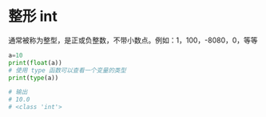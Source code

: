 <h1>整形 int</h1>

<p>通常被称为整型，是正或负整数，不带小数点。例如：1，100，-8080，0，等等</p>


```python
a=10
print(float(a))
# 使用 type 函数可以查看一个变量的类型
print(type(a))

# 输出
# 10.0
# <class 'int'>

```
